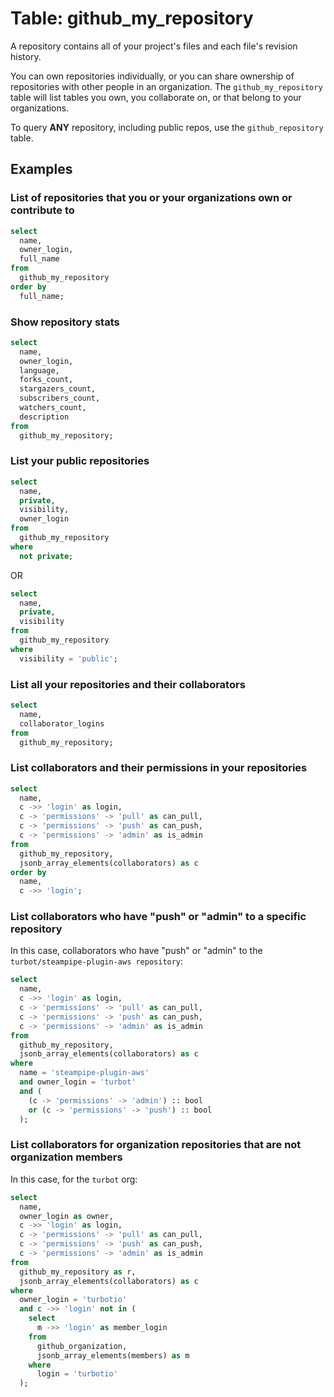 # Table: github_my_repository

A repository contains all of your project's files and each file's revision history.

You can own repositories individually, or you can share ownership of repositories with other people in an organization. The `github_my_repository` table will list tables you own, you collaborate on, or that belong to your organizations.

To query **ANY** repository, including public repos, use the `github_repository` table.

## Examples

### List of repositories that you or your organizations own or contribute to

```sql
select
  name,
  owner_login,
  full_name
from
  github_my_repository
order by
  full_name;
```

### Show repository stats

```sql
select
  name,
  owner_login,
  language,
  forks_count,
  stargazers_count,
  subscribers_count,
  watchers_count,
  description
from
  github_my_repository;
```

### List your public repositories

```sql
select
  name,
  private,
  visibility,
  owner_login
from
  github_my_repository
where
  not private;
```

OR

```sql
select
  name,
  private,
  visibility
from
  github_my_repository
where
  visibility = 'public';
```

### List all your repositories and their collaborators

```sql
select
  name,
  collaborator_logins
from
  github_my_repository;
```

### List collaborators and their permissions in your repositories

```sql
select
  name,
  c ->> 'login' as login,
  c -> 'permissions' -> 'pull' as can_pull,
  c -> 'permissions' -> 'push' as can_push,
  c -> 'permissions' -> 'admin' as is_admin
from
  github_my_repository,
  jsonb_array_elements(collaborators) as c
order by
  name,
  c ->> 'login';
```

### List collaborators who have "push" or "admin" to a specific repository

In this case, collaborators who have "push" or "admin" to the `turbot/steampipe-plugin-aws repository`:

```sql
select
  name,
  c ->> 'login' as login,
  c -> 'permissions' -> 'pull' as can_pull,
  c -> 'permissions' -> 'push' as can_push,
  c -> 'permissions' -> 'admin' as is_admin
from
  github_my_repository,
  jsonb_array_elements(collaborators) as c
where
  name = 'steampipe-plugin-aws'
  and owner_login = 'turbot'
  and (
    (c -> 'permissions' -> 'admin') :: bool
    or (c -> 'permissions' -> 'push') :: bool
  );
```

### List collaborators for organization repositories that are not organization members

In this case, for the `turbot` org:

```sql
select
  name,
  owner_login as owner,
  c ->> 'login' as login,
  c -> 'permissions' -> 'pull' as can_pull,
  c -> 'permissions' -> 'push' as can_push,
  c -> 'permissions' -> 'admin' as is_admin
from
  github_my_repository as r,
  jsonb_array_elements(collaborators) as c
where
  owner_login = 'turbotio'
  and c ->> 'login' not in (
    select
      m ->> 'login' as member_login
    from
      github_organization,
      jsonb_array_elements(members) as m
    where
      login = 'turbotio'
  );
```
